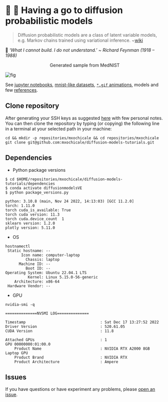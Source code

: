 # :school_satchel: :wrench: Having a go to diffusion probabilistic models
> Diffusion probabilistic models are a class of latent variable models, e.g. Markov chains trained using variational inference. ~[wiki](https://en.wikipedia.org/wiki/Diffusion_model)  

:wrench: _‘What I cannot build. I do not understand.’ ~ Richard Feynman (1918 – 1988)_

<div align="center">
Generated sample from MedNIST
</div>

![fig](tutorials/results/animation_medNIST.gif)

See [jupyter notebooks](tutorials/), [mnist-like datasets](datasets), [`*.gif` animations](tutorials/results), models and few [references](references).

## Clone repository
After generating your SSH keys as suggested [here](https://github.com/mxochicale/tools/blob/main/github/SSH.md) with few personal notes.
You can then clone the repository by typing (or copying) the following line in a terminal at your selected path in your machine:
```
cd && mkdir -p repositories/mxochicale && cd repositories/mxochicale
git clone git@github.com:mxochicale/diffusion-models-tutorials.git
```

## Dependencies

* Python package versions
```
$ cd $HOME/repositories/mxochicale/diffusion-models-tutorials/dependencies
$ conda activate diffusionmodelsVE
$ python package_versions.py 

python: 3.10.8 (main, Nov 24 2022, 14:13:03) [GCC 11.2.0]
torch: 1.11.0
torch cuda_is_available: True
torch cuda version: 11.3
torch cuda.device_count  1
sklearn version: 1.2.0
plotly version: 5.11.0

```
* OS
```
hostnamectl
 Static hostname: --
       Icon name: computer-laptop
         Chassis: laptop
      Machine ID: --
         Boot ID: --
Operating System: Ubuntu 22.04.1 LTS              
          Kernel: Linux 5.15.0-56-generic
    Architecture: x86-64
 Hardware Vendor: --

```
* GPU
```
nvidia-smi -q

==============NVSMI LOG==============

Timestamp                                 : Sat Dec 17 13:27:52 2022
Driver Version                            : 520.61.05
CUDA Version                              : 11.8

Attached GPUs                             : 1
GPU 00000000:01:00.0
    Product Name                          : NVIDIA RTX A2000 8GB Laptop GPU
    Product Brand                         : NVIDIA RTX
    Product Architecture                  : Ampere

```




## Issues 
If you have questions or have experiment any problems, please [open an issue](https://github.com/mxochicale/diffusion-models-tutorials/issues).
